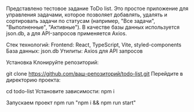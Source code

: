 Представлено тестовое задание ToDo list.
Это простое приложение для управления задачами, которое позволяет добавлять, удалять и сортировать задачи по статусам (например, "Все задачи", "Выполненные", "Активные"). В качестве базы данных используется json.db, а для API-запросов применяется Axios.

Стек технологий:
Frontend: React, TypeScript, Vite, styled-components
База данных: json.db
Утилиты: Axios для API запросов

Установка
Клонируйте репозиторий:

git clone https://github.com/ваш-репозиторий/todo-list.git
Перейдите в директорию проекта:

cd todo-list
Установите зависимости:
npm i

Запускаем проект
npm run "npm i && npm run start"
